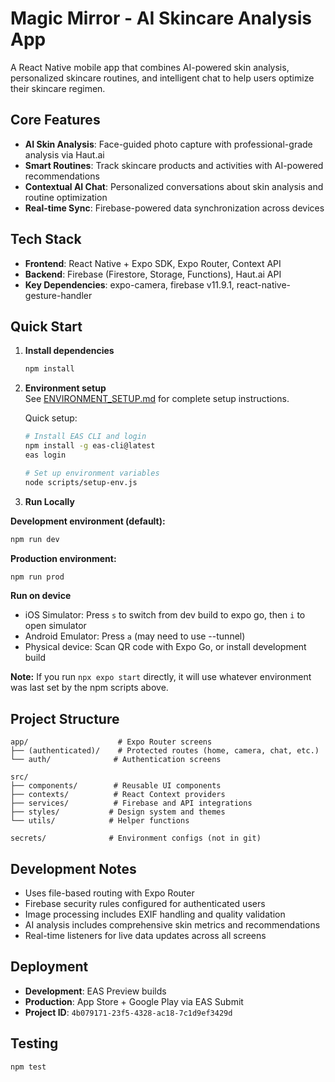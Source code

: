 # Magic Mirror - AI Skincare Analysis App

A React Native mobile app that combines AI-powered skin analysis, personalized skincare routines, and intelligent chat to help users optimize their skincare regimen.

## Core Features

- **AI Skin Analysis**: Face-guided photo capture with professional-grade analysis via Haut.ai
- **Smart Routines**: Track skincare products and activities with AI-powered recommendations  
- **Contextual AI Chat**: Personalized conversations about skin analysis and routine optimization
- **Real-time Sync**: Firebase-powered data synchronization across devices

## Tech Stack

- **Frontend**: React Native + Expo SDK, Expo Router, Context API
- **Backend**: Firebase (Firestore, Storage, Functions), Haut.ai API
- **Key Dependencies**: expo-camera, firebase v11.9.1, react-native-gesture-handler

## Quick Start

1. **Install dependencies**
   ```bash
   npm install
   ```

2. **Environment setup**  
   See [ENVIRONMENT_SETUP.md](./ENVIRONMENT_SETUP.md) for complete setup instructions.
   
   Quick setup:
   ```bash
   # Install EAS CLI and login
   npm install -g eas-cli@latest
   eas login
   
   # Set up environment variables
   node scripts/setup-env.js
   ```

3. **Run Locally**

**Development environment (default):**
```bash
npm run dev
```

**Production environment:**
```bash
npm run prod
```

**Run on device**
   - iOS Simulator: Press  `s` to switch from dev build to expo go, then `i` to open simulator
   - Android Emulator: Press `a`  (may need to use --tunnel)
   - Physical device: Scan QR code with Expo Go, or install development build


**Note:** If you run `npx expo start` directly, it will use whatever environment was last set by the npm scripts above.

## Project Structure

```
app/                    # Expo Router screens
├── (authenticated)/    # Protected routes (home, camera, chat, etc.)
└── auth/              # Authentication screens

src/
├── components/        # Reusable UI components
├── contexts/          # React Context providers
├── services/          # Firebase and API integrations
├── styles/           # Design system and themes
└── utils/            # Helper functions

secrets/              # Environment configs (not in git)
```

## Development Notes

- Uses file-based routing with Expo Router
- Firebase security rules configured for authenticated users
- Image processing includes EXIF handling and quality validation
- AI analysis includes comprehensive skin metrics and recommendations
- Real-time listeners for live data updates across all screens

## Deployment

- **Development**: EAS Preview builds
- **Production**: App Store + Google Play via EAS Submit
- **Project ID**: `4b079171-23f5-4328-ac18-7c1d9ef3429d`

## Testing

```bash
npm test
```

